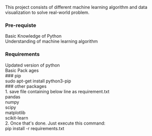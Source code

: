 This project consists of different machine learning algorithm and data visualization to solve real-world problem.

### Pre-requiste
Basic Knowledge of Python  
Understanding of machine learning algorithm

### Requirements
Updated version of python  
Basic Pack ages  
    ### pip  
        sudo apt-get install python3-pip   
    ### other packages  
    1. save file containing below line as requirement.txt  
        pandas   
        numpy   
        scipy  
        matplotlib  
        scikit-learn  
    2.  Once that's done. Just execute this command:   
        pip install -r requirements.txt
    
